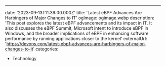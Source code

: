 ---

date: '2023-09-13T11:36:00.000Z'
title: 'Latest eBPF Advances Are Harbingers of Major Changes to IT'
ogImage: ogimage.webp
description: 'This post explores the latest eBPF advancements and its impact in IT. It also discusses the eBPF Summit, Microsoft intent to introduce eBPF in Windows, and the broader implications of eBPF in enhancing software performance by running applications closer to the kernel'
externalUrl: '<https://devops.com/latest-ebpf-advances-are-harbingers-of-major-changes-to-it>'
categories:

- Technology

